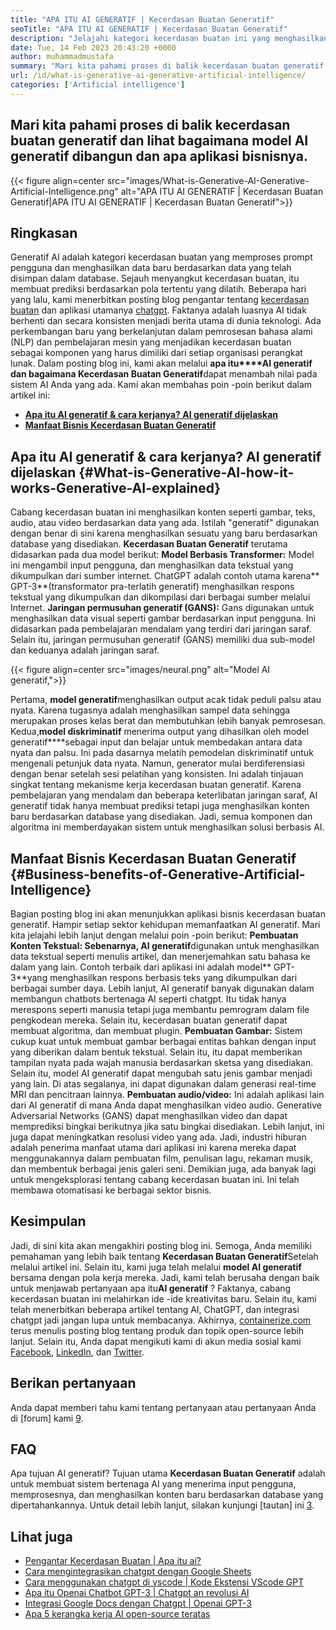 ```yaml
---
title: "APA ITU AI GENERATIF | Kecerdasan Buatan Generatif" 
seoTitle: "APA ITU AI GENERATIF | Kecerdasan Buatan Generatif" 
description: "Jelajahi kategori kecerdasan buatan ini yang menghasilkan konten unik. Mari kita mulai artikel dan cobalah untuk mendapatkan jawaban apa itu AI generatif?" 
date: Tue, 14 Feb 2023 20:43:20 +0000
author: muhammadmustafa
summary: "Mari kita pahami proses di balik kecerdasan buatan generatif dan lihat bagaimana model AI generatif dibangun dan apa aplikasi bisnisnya." 
url: /id/what-is-generative-ai-generative-artificial-intelligence/
categories: ['Artificial intelligence']
---
```


## Mari kita pahami proses di balik kecerdasan buatan generatif dan lihat bagaimana model AI generatif dibangun dan apa aplikasi bisnisnya.

{{< figure align=center src="images/What-is-Generative-AI-Generative-Artificial-Intelligence.png" alt="APA ITU AI GENERATIF | Kecerdasan Buatan Generatif|APA ITU AI GENERATIF | Kecerdasan Buatan Generatif">}}


## Ringkasan
Generatif AI adalah kategori kecerdasan buatan yang memproses prompt pengguna dan menghasilkan data baru berdasarkan data yang telah disimpan dalam database. Sejauh menyangkut kecerdasan buatan, itu membuat prediksi berdasarkan pola tertentu yang dilatih. Beberapa hari yang lalu, kami menerbitkan posting blog pengantar tentang [kecerdasan buatan][1] dan aplikasi utamanya [chatgpt][2]. Faktanya adalah luasnya AI tidak berhenti dan secara konsisten menjadi berita utama di dunia teknologi. Ada perkembangan baru yang berkelanjutan dalam pemrosesan bahasa alami (NLP) dan pembelajaran mesin yang menjadikan kecerdasan buatan sebagai komponen yang harus dimiliki dari setiap organisasi perangkat lunak. Dalam posting blog ini, kami akan melalui **apa itu****AI generatif **dan bagaimana** Kecerdasan Buatan Generatif**dapat menambah nilai pada sistem AI Anda yang ada.
Kami akan membahas poin -poin berikut dalam artikel ini:
* [ **Apa itu AI generatif & cara kerjanya? AI generatif dijelaskan** ][3]
* [ **Manfaat Bisnis Kecerdasan Buatan Generatif** ][4]

## Apa itu AI generatif & cara kerjanya? AI generatif dijelaskan {#What-is-Generative-AI-how-it-works-Generative-AI-explained}

Cabang kecerdasan buatan ini menghasilkan konten seperti gambar, teks, audio, atau video berdasarkan data yang ada. Istilah "generatif" digunakan dengan benar di sini karena menghasilkan sesuatu yang baru berdasarkan database yang disediakan.
**Kecerdasan Buatan Generatif** terutama didasarkan pada dua model berikut:
**Model Berbasis Transformer:** Model ini mengambil input pengguna, dan menghasilkan data tekstual yang dikumpulkan dari sumber internet. ChatGPT adalah contoh utama karena** GPT-3**(transformator pra-terlatih generatif) menghasilkan respons tekstual yang dikumpulkan dan dikompilasi dari berbagai sumber melalui Internet.
**Jaringan permusuhan generatif (GANS):**  Gans digunakan untuk menghasilkan data visual seperti gambar berdasarkan input pengguna. Ini didasarkan pada pembelajaran mendalam yang terdiri dari jaringan saraf. Selain itu, jaringan permusuhan generatif (GANS) memiliki dua sub-model dan keduanya adalah jaringan saraf.

{{< figure align=center src="images/neural.png" alt="Model AI generatif,">}}

Pertama, **model generatif**menghasilkan output acak tidak peduli palsu atau nyata. Karena tugasnya adalah menghasilkan sampel data sehingga merupakan proses kelas berat dan membutuhkan lebih banyak pemrosesan. Kedua,**model diskriminatif** menerima output yang dihasilkan oleh model generatif****sebagai input dan belajar untuk membedakan antara data nyata dan palsu. Ini pada dasarnya melatih pemodelan diskriminatif untuk mengenali petunjuk data nyata. Namun, generator mulai berdiferensiasi dengan benar setelah sesi pelatihan yang konsisten.
Ini adalah tinjauan singkat tentang mekanisme kerja kecerdasan buatan generatif. Karena pembelajaran yang mendalam dan beberapa keterlibatan jaringan saraf, AI generatif tidak hanya membuat prediksi tetapi juga menghasilkan konten baru berdasarkan database yang disediakan. Jadi, semua komponen dan algoritma ini memberdayakan sistem untuk menghasilkan solusi berbasis AI.

## Manfaat Bisnis Kecerdasan Buatan Generatif {#Business-benefits-of-Generative-Artificial-Intelligence}

Bagian posting blog ini akan menunjukkan aplikasi bisnis kecerdasan buatan generatif. Hampir setiap sektor kehidupan memanfaatkan AI generatif. Mari kita jelajahi lebih lanjut dengan melalui poin -poin berikut:
**Pembuatan Konten Tekstual: **Sebenarnya,** AI generatif**digunakan untuk menghasilkan data tekstual seperti menulis artikel, dan menerjemahkan satu bahasa ke dalam yang lain. Contoh terbaik dari aplikasi ini adalah model** GPT-3**yang menghasilkan respons berbasis teks yang dikumpulkan dari berbagai sumber daya. Lebih lanjut, AI generatif banyak digunakan dalam membangun chatbots bertenaga AI seperti chatgpt. Itu tidak hanya merespons seperti manusia tetapi juga membantu pemrogram dalam file pengkodean mereka. Selain itu, kecerdasan buatan generatif dapat membuat algoritma, dan membuat plugin.
**Pembuatan Gambar:**  Sistem cukup kuat untuk membuat gambar berbagai entitas bahkan dengan input yang diberikan dalam bentuk tekstual. Selain itu, itu dapat memberikan tampilan nyata pada wajah manusia berdasarkan sketsa yang disediakan. Selain itu, model AI generatif dapat mengubah satu jenis gambar menjadi yang lain. Di atas segalanya, ini dapat digunakan dalam generasi real-time MRI dan pencitraan lainnya.
**Pembuatan audio/video:**  Ini adalah aplikasi lain dari AI generatif di mana Anda dapat menghasilkan video audio. Generative Adversarial Networks (GANS) dapat menghasilkan video dan dapat memprediksi bingkai berikutnya jika satu bingkai disediakan. Lebih lanjut, ini juga dapat meningkatkan resolusi video yang ada. Jadi, industri hiburan adalah penerima manfaat utama dari aplikasi ini karena mereka dapat menggunakannya dalam pembuatan film, penulisan lagu, rekaman musik, dan membentuk berbagai jenis galeri seni.
Demikian juga, ada banyak lagi untuk mengeksplorasi tentang cabang kecerdasan buatan ini. Ini telah membawa otomatisasi ke berbagai sektor bisnis.

## Kesimpulan
Jadi, di sini kita akan mengakhiri posting blog ini. Semoga, Anda memiliki pemahaman yang lebih baik tentang **Kecerdasan Buatan Generatif**Setelah melalui artikel ini. Selain itu, kami juga telah melalui **model AI generatif** bersama dengan pola kerja mereka. Jadi, kami telah berusaha dengan baik untuk menjawab pertanyaan apa itu**AI generatif** ? Faktanya, cabang kecerdasan buatan ini melahirkan ide -ide kreativitas baru. Selain itu, kami telah menerbitkan beberapa artikel tentang AI, ChatGPT, dan integrasi chatgpt jadi jangan lupa untuk membacanya.
Akhirnya, [containerize.com][5] terus menulis posting blog tentang produk dan topik open-source lebih lanjut. Selain itu, Anda dapat mengikuti kami di akun media sosial kami [Facebook][6], [LinkedIn][7], dan [Twitter][8].

## Berikan pertanyaan
Anda dapat memberi tahu kami tentang pertanyaan atau pertanyaan Anda di [forum] kami [9].

## FAQ
Apa tujuan AI generatif?
Tujuan utama **Kecerdasan Buatan Generatif** adalah untuk membuat sistem bertenaga AI yang menerima input pengguna, memprosesnya, dan menghasilkan konten baru berdasarkan database yang dipertahankannya. Untuk detail lebih lanjut, silakan kunjungi [tautan] ini [3].

## Lihat juga
  * [Pengantar Kecerdasan Buatan | Apa itu ai?][1]
  * [Cara mengintegrasikan chatgpt dengan Google Sheets][10]
  * [Cara menggunakan chatgpt di vscode | Kode Ekstensi VScode GPT][11]
  * [Apa itu Openai Chatbot GPT-3 | Chatgpt an revolusi AI][2]
  * [Integrasi Google Docs dengan Chatgpt | Openai GPT-3][12]
  * [Apa 5 kerangka kerja AI open-source teratas][13]



[1]: https://blog.containerize.com/artificial-intelligence/an-introduction-to-artificial-intelligence-what-is-ai/
[2]: https://blog.containerize.com/artificial-intelligence/what-is-openai-chatbot-gpt-3-chatgpt-an-ai-revolution/
[3]: #What-is-Generative-AI-how-it-works-Generative-AI-explained
[4]: #Business-benefits-of-Generative-Artificial-Intelligence
[5]: https://www.containerize.com/
[6]: https://web.facebook.com/containerize
[7]: https://www.linkedin.com/company/containerize/
[8]: https://twitter.com/containerize_co
[9]: https://forum.containerize.com/
[10]: https://blog.containerize.com/artificial-intelligence/integrate-chatgpt-with-google-sheets/
[11]: https://blog.containerize.com/artificial-intelligence/how-to-use-chatgpt-in-vscode-the-vscode-extension-codegpt/
[12]: https://blog.containerize.com/artificial-intelligence/google-docs-integration-with-chatgpt/
[13]: https://blog.containerize.com/artificial-intelligence/top-5-open-source-ai-frameworks/

